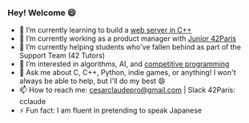 ### Hey! Welcome 😄

- 🌱 I’m currently learning to build a [web server in C++](https://github.com/cclaude42/webserv)
- 🔭 I’m currently working as a product manager with [Junior 42Paris](https://paris.junior42.com/)
- 👯 I’m currently helping students who've fallen behind as part of the Support Team (42 Tutors)
- 🤩 I’m interested in algorithms, AI, and [competitive programming](https://www.codingame.com/profile/18b80b5bcc2d8e99a5927a177258e2142234663)
- 💬 Ask me about C, C++, Python, indie games, or anything! I won't always be able to help, but I'll do my best 😄
- 📫 How to reach me: [cesarclaudepro@gmail.com](mailto:cesarclaudepro@gmail.com) | Slack 42Paris: cclaude
- ⚡ Fun fact: I am fluent in pretending to speak Japanese
